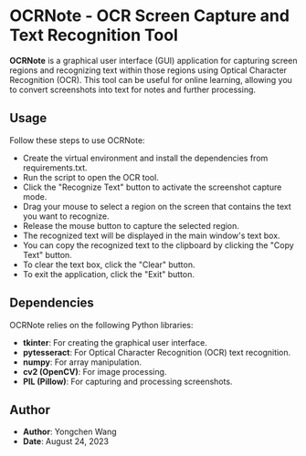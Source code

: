 # OCRNote - OCR Screen Capture and Text Recognition Tool

**OCRNote** is a graphical user interface (GUI) application for capturing screen regions and recognizing text within those regions using Optical Character Recognition (OCR). This tool can be useful for online learning, allowing you to convert screenshots into text for notes and further processing.

## Usage

Follow these steps to use OCRNote:

- Create the virtual environment and install the dependencies from requirements.txt.
- Run the script to open the OCR tool.
- Click the "Recognize Text" button to activate the screenshot capture mode.
- Drag your mouse to select a region on the screen that contains the text you want to recognize.
- Release the mouse button to capture the selected region.
- The recognized text will be displayed in the main window's text box.
- You can copy the recognized text to the clipboard by clicking the "Copy Text" button.
- To clear the text box, click the "Clear" button.
- To exit the application, click the "Exit" button.

## Dependencies

OCRNote relies on the following Python libraries:

- **tkinter**: For creating the graphical user interface.
- **pytesseract**: For Optical Character Recognition (OCR) text recognition.
- **numpy**: For array manipulation.
- **cv2 (OpenCV)**: For image processing.
- **PIL (Pillow)**: For capturing and processing screenshots.

## Author

- **Author**: Yongchen Wang
- **Date**: August 24, 2023
